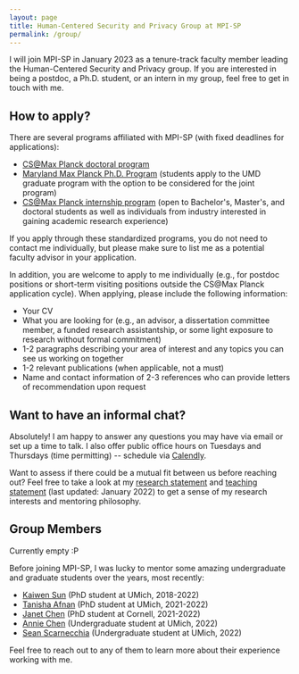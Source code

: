 ```yaml
---
layout: page
title: Human-Centered Security and Privacy Group at MPI-SP
permalink: /group/
---
```


I will join MPI-SP in January 2023 as a tenure-track faculty member leading the Human-Centered Security and Privacy group. If you are interested in being a postdoc, a Ph.D. student, or an intern in my group, feel free to get in touch with me.

<h2>How to apply?</h2>

There are several programs affiliated with MPI-SP (with fixed deadlines for applications):

<ul>
<li><a href="https://www.cis.mpg.de/cs-max-planck/">CS@Max Planck doctoral program</a></li>
<li><a href="https://www.cs.umd.edu/maryland-max-planck">Maryland Max Planck Ph.D. Program</a> (students apply to the UMD graduate program with the option to be considered for the joint program)</li>
<li><a href="https://www.cis.mpg.de/internships/">CS@Max Planck internship program</a> (open to Bachelor's, Master's, and doctoral students as well as individuals from industry interested in gaining academic research experience)</li>
</ul>

If you apply through these standardized programs, you do not need to contact me individually, but please make sure to list me as a potential faculty advisor in your application.

In addition, you are welcome to apply to me individually (e.g., for postdoc positions or short-term visiting positions outside the CS@Max Planck application cycle). When applying, please include the following information:

<ul>
<li>Your CV</li>
<li>What you are looking for (e.g., an advisor, a dissertation committee member, a funded research assistantship, or some light exposure to research without formal commitment)</li>
<li>1-2 paragraphs describing your area of interest and any topics you can see us working on together</li>
<li>1-2 relevant publications (when applicable, not a must)</li>
<li>Name and contact information of 2-3 references who can provide letters of recommendation upon request</li>
</ul>

<h2>Want to have an informal chat?</h2>

Absolutely! I am happy to answer any questions you may have via email or set up a time to talk. I also offer public office hours on Tuesdays and Thursdays (time permitting) -- schedule via <a href="https://calendly.com/yixinz">Calendly</a>.

Want to assess if there could be a mutual fit between us before reaching out? Feel free to take a look at my <a target="_blank" href="https://yixinzou.github.io/statements/zou-research.pdf">research statement</a> and <a target="_blank" href="https://yixinzou.github.io/statements/zou-teaching.pdf">teaching statement</a> (last updated: January 2022) to get a sense of my research interests and mentoring philosophy.

<h2>Group Members</h2>

Currently empty :P 

Before joining MPI-SP, I was lucky to mentor some amazing undergraduate and graduate students over the years, most recently:

<ul>
<li><a href="https://www.kaiwensun.info/">Kaiwen Sun</a> (PhD student at UMich, 2018-2022)</li>
<li><a href="https://www.linkedin.com/in/tanisha-afnan/">Tanisha Afnan</a> (PhD student at UMich, 2021-2022)</li>
<li><a href="https://janetchen.ca/">Janet Chen</a> (PhD student at Cornell, 2021-2022)</li>
<!-- <li><a href="https://www.linkedin.com/in/khue-le/">Shay (Khue) Le</a> (Undergraduate student at UMich, 2021-2022)</li> -->
<li><a href="https://www.linkedin.com/in/anniechen10/">Annie Chen</a> (Undergraduate student at UMich, 2022)</li>
<li><a href="https://www.linkedin.com/in/sean-scarnecchia/">Sean Scarnecchia</a> (Undergraduate student at UMich, 2022)</li>
</ul>

Feel free to reach out to any of them to learn more about their experience working with me.